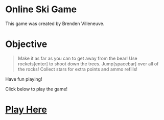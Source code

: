 # Online Ski Game


This game was created by Brenden Villeneuve. 

# Objective
> Make it as far as you can to get away from the bear! 
> Use rockets[enter] to shoot down the trees.
> Jump[spacebar] over all of the rocks!
> Collect stars for extra points and ammo refills!

Have fun playing! 

Click below to play the game!


# [Play Here](https://rawgit.com/Brendenvski/Game/code/skiGame%20(2)%20(2)/GameQuery%20Project%20Template%20v5.2/display.html)

